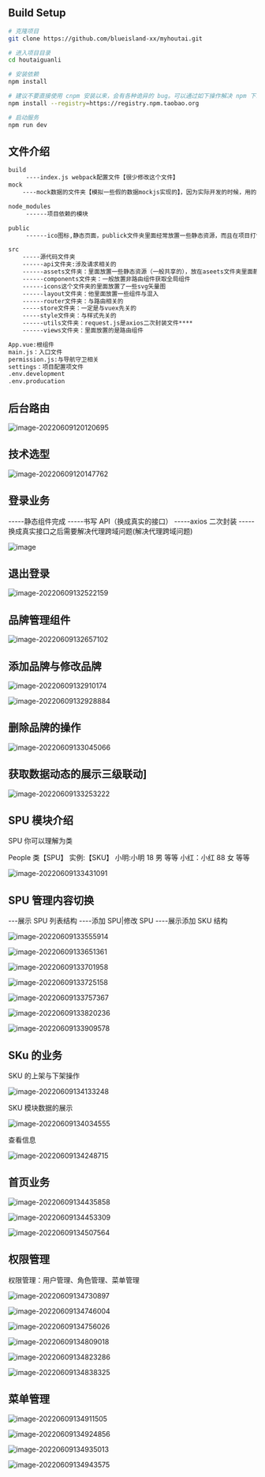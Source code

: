 ## Build Setup

```bash
# 克隆项目
git clone https://github.com/blueisland-xx/myhoutai.git

# 进入项目目录
cd houtaiguanli

# 安装依赖
npm install

# 建议不要直接使用 cnpm 安装以来，会有各种诡异的 bug。可以通过如下操作解决 npm 下载速度慢的问题
npm install --registry=https://registry.npm.taobao.org

# 启动服务
npm run dev
```

## 文件介绍

```bash
build
     ----index.js webpack配置文件【很少修改这个文件】
mock
    ----mock数据的文件夹【模拟一些假的数据mockjs实现的】，因为实际开发的时候，用的是真实的接口

node_modules
     ------项目依赖的模块

public
     ------ico图标,静态页面，publick文件夹里面经常放置一些静态资源，而且在项目打包的时候webpack不会编译这个文件夹，原封不动的打包到dist文件夹里面

src
    -----源代码文件夹
    ------api文件夹:涉及请求相关的
    ------assets文件夹：里面放置一些静态资源（一般共享的），放在aseets文件夹里面静态资源，在webpack打包的时候，会进行编译
    ------components文件夹：一般放置非路由组件获取全局组件
    ------icons这个文件夹的里面放置了一些svg矢量图
    ------layout文件夹：他里面放置一些组件与混入
    ------router文件夹：与路由相关的
    -----store文件夹：一定是与vuex先关的
    -----style文件夹：与样式先关的
    ------utils文件夹：request.js是axios二次封装文件****
    ------views文件夹：里面放置的是路由组件

App.vue:根组件
main.js：入口文件
permission.js:与导航守卫相关
settings：项目配置项文件
.env.development
.env.producation
```

## 后台路由

![image-20220609120120695](https://150-9155-1312350958.cos.ap-chengdu.myqcloud.com/img202206091350089.png)

## 技术选型

![image-20220609120147762](https://150-9155-1312350958.cos.ap-chengdu.myqcloud.com/img202206091350091.png)

## 登录业务

-----静态组件完成
-----书写 API（换成真实的接口）
-----axios 二次封装
-----换成真实接口之后需要解决代理跨域问题(解决代理跨域问题)

![image](https://github.com/blueisland-xx/image-store/blob/master/image/back1.png)

## 退出登录

![image-20220609132522159](https://150-9155-1312350958.cos.ap-chengdu.myqcloud.com/img202206091350093.png)

## 品牌管理组件

![image-20220609132657102](https://150-9155-1312350958.cos.ap-chengdu.myqcloud.com/img202206091350094.png)

## 添加品牌与修改品牌

![image-20220609132910174](https://150-9155-1312350958.cos.ap-chengdu.myqcloud.com/img202206091350095.png)

![image-20220609132928884](https://150-9155-1312350958.cos.ap-chengdu.myqcloud.com/img202206091350096.png)

## 删除品牌的操作

![image-20220609133045066](https://150-9155-1312350958.cos.ap-chengdu.myqcloud.com/img202206091350097.png)

## 获取数据动态的展示三级联动]

![image-20220609133253222](https://150-9155-1312350958.cos.ap-chengdu.myqcloud.com/img202206091350098.png)

## SPU 模块介绍

SPU 你可以理解为类

People 类【SPU】
实例:【SKU】
小明:小明 18 男 等等
小红：小红 88 女 等等

![image-20220609133431091](https://150-9155-1312350958.cos.ap-chengdu.myqcloud.com/img202206091350099.png)

## SPU 管理内容切换

---展示 SPU 列表结构
----添加 SPU|修改 SPU
----展示添加 SKU 结构

![image-20220609133555914](https://150-9155-1312350958.cos.ap-chengdu.myqcloud.com/img202206091350100.png)

![image-20220609133651361](https://150-9155-1312350958.cos.ap-chengdu.myqcloud.com/img202206091350101.png)

![image-20220609133701958](https://150-9155-1312350958.cos.ap-chengdu.myqcloud.com/img202206091350102.png)

![image-20220609133725158](https://150-9155-1312350958.cos.ap-chengdu.myqcloud.com/img202206091350103.png)

![image-20220609133757367](https://150-9155-1312350958.cos.ap-chengdu.myqcloud.com/img202206091350104.png)

![image-20220609133820236](https://150-9155-1312350958.cos.ap-chengdu.myqcloud.com/img202206091350105.png)

![image-20220609133909578](https://150-9155-1312350958.cos.ap-chengdu.myqcloud.com/img202206091350106.png)

## SKu 的业务

SKU 的上架与下架操作

![image-20220609134133248](https://150-9155-1312350958.cos.ap-chengdu.myqcloud.com/img202206091350107.png)

SKU 模块数据的展示

![image-20220609134034555](https://150-9155-1312350958.cos.ap-chengdu.myqcloud.com/img202206091350108.png)

查看信息

![image-20220609134248715](https://150-9155-1312350958.cos.ap-chengdu.myqcloud.com/img202206091350109.png)

## 首页业务

![image-20220609134435858](https://150-9155-1312350958.cos.ap-chengdu.myqcloud.com/img202206091350110.png)

![image-20220609134453309](https://150-9155-1312350958.cos.ap-chengdu.myqcloud.com/img202206091350111.png)

![image-20220609134507564](https://150-9155-1312350958.cos.ap-chengdu.myqcloud.com/img202206091350112.png)

## 权限管理

权限管理：用户管理、角色管理、菜单管理

![image-20220609134730897](https://150-9155-1312350958.cos.ap-chengdu.myqcloud.com/img202206091350113.png)

![image-20220609134746004](https://150-9155-1312350958.cos.ap-chengdu.myqcloud.com/img202206091350114.png)

![image-20220609134756026](https://150-9155-1312350958.cos.ap-chengdu.myqcloud.com/img202206091350115.png)

![image-20220609134809018](https://150-9155-1312350958.cos.ap-chengdu.myqcloud.com/img202206091350116.png)

![image-20220609134823286](https://150-9155-1312350958.cos.ap-chengdu.myqcloud.com/img202206091350117.png)

![image-20220609134838325](https://150-9155-1312350958.cos.ap-chengdu.myqcloud.com/img202206091350118.png)

## 菜单管理

![image-20220609134911505](https://150-9155-1312350958.cos.ap-chengdu.myqcloud.com/img202206091350120.png)

![image-20220609134924856](https://150-9155-1312350958.cos.ap-chengdu.myqcloud.com/img202206091350121.png)

![image-20220609134935013](https://150-9155-1312350958.cos.ap-chengdu.myqcloud.com/img202206091350122.png)

![image-20220609134943575](https://150-9155-1312350958.cos.ap-chengdu.myqcloud.com/img202206091350123.png)
